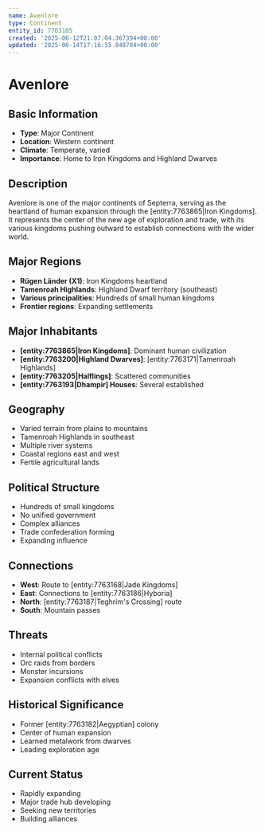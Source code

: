 ```yaml
---
name: Avenlore
type: Continent
entity_id: 7763185
created: '2025-06-12T21:07:04.367394+00:00'
updated: '2025-06-14T17:16:55.848784+00:00'
---
```


# Avenlore

## Basic Information
- **Type**: Major Continent
- **Location**: Western continent
- **Climate**: Temperate, varied
- **Importance**: Home to Iron Kingdoms and Highland Dwarves

## Description
Avenlore is one of the major continents of Septerra, serving as the heartland of human expansion through the [entity:7763865|Iron Kingdoms]. It represents the center of the new age of exploration and trade, with its various kingdoms pushing outward to establish connections with the wider world.

## Major Regions
- **Rügen Länder (X1)**: Iron Kingdoms heartland
- **Tamenroah Highlands**: Highland Dwarf territory (southeast)
- **Various principalities**: Hundreds of small human kingdoms
- **Frontier regions**: Expanding settlements

## Major Inhabitants
- **[entity:7763865|Iron Kingdoms]**: Dominant human civilization
- **[entity:7763200|Highland Dwarves]**: [entity:7763171|Tamenroah Highlands]
- **[entity:7763205|Halflings]**: Scattered communities
- **[entity:7763193|Dhampir] Houses**: Several established

## Geography
- Varied terrain from plains to mountains
- Tamenroah Highlands in southeast
- Multiple river systems
- Coastal regions east and west
- Fertile agricultural lands

## Political Structure
- Hundreds of small kingdoms
- No unified government
- Complex alliances
- Trade confederation forming
- Expanding influence

## Connections
- **West**: Route to [entity:7763168|Jade Kingdoms]
- **East**: Connections to [entity:7763186|Hyboria]
- **North**: [entity:7763187|Teghrim's Crossing] route
- **South**: Mountain passes

## Threats
- Internal political conflicts
- Orc raids from borders
- Monster incursions
- Expansion conflicts with elves

## Historical Significance
- Former [entity:7763182|Aegyptian] colony
- Center of human expansion
- Learned metalwork from dwarves
- Leading exploration age

## Current Status
- Rapidly expanding
- Major trade hub developing
- Seeking new territories
- Building alliances